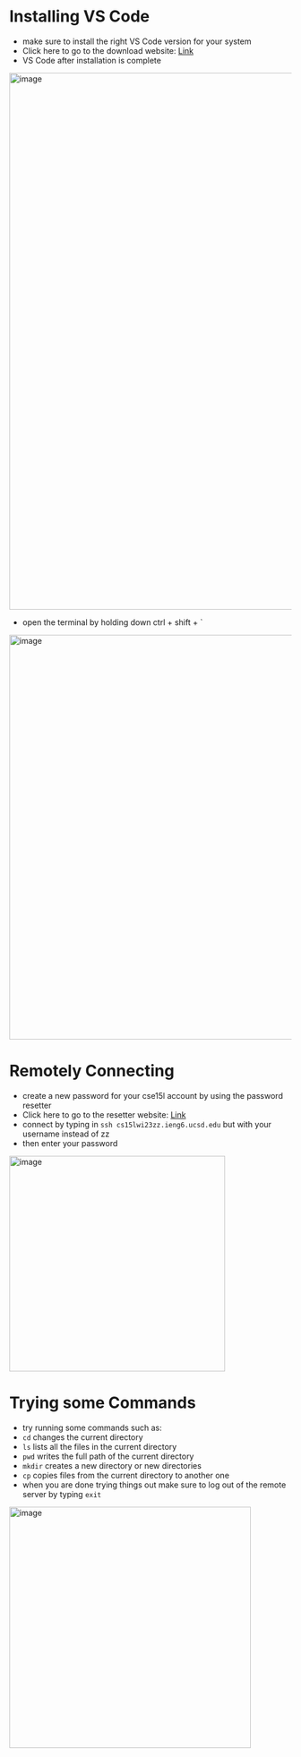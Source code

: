 # Installing VS Code
* make sure to install the right VS Code version for your system
* Click here to go to the download website: [Link](https://code.visualstudio.com/)
* VS Code after installation is complete
<img width="959" alt="image" src="https://user-images.githubusercontent.com/122491210/214236754-d3ee2bcc-134c-42e9-9128-f906f0a8865c.png">

* open the terminal by holding down ctrl + shift + `  
<img width="723" alt="image" src="https://user-images.githubusercontent.com/122491210/211953418-ea0b0499-21eb-4023-b006-1d5605442edd.png">

# Remotely Connecting
* create a new password for your cse15l account by using the password resetter
* Click here to go to the resetter website: [Link](https://sdacs.ucsd.edu/~icc/index.php)  
* connect by typing in ```ssh cs15lwi23zz.ieng6.ucsd.edu``` but with your username instead of zz
* then enter your password  
<img width="385" alt="image" src="https://user-images.githubusercontent.com/122491210/211953953-bc9cc82e-2abe-499f-91e6-8a05209f3863.png">

# Trying some Commands
* try running some commands such as:
* ```cd``` changes the current directory
* ```ls``` lists all the files in the current directory
* ```pwd``` writes the full path of the current directory
* ```mkdir``` creates a new directory or new directories
* ```cp``` copies files from the current directory to another one
* when you are done trying things out make sure to log out of the remote server by typing ```exit```
<img width="431" alt="image" src="https://user-images.githubusercontent.com/122491210/211954540-464172da-53b7-4289-9df4-242eb0301389.png">
